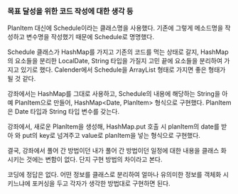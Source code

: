 ### 목표 달성을 위한 코드 작성에 대한 생각 등

PlanItem 대신에 Schedule이라는 클래스명을 사용했다. 기존에 그렇게 메소드명을 작성하고 변수명을 작성했기 때문에 Schedule로 명명했다.

Schedule 클래스가 HashMap를 가지고 기존의 코드를 먹는 상태로 갈지, HashMap의 요소들을 분리한 LocalDate, String 타입을 가질지 고민 끝에
요소들을 분리하여 가지고 있기로 했다. Calender에서 Schedule을 ArrayList 형태로 가지면 좋은 형태가 될 것 같다.

강좌에서는 HashMap를 그대로 사용하고, Schedule의 내용에 해당하는 String을 아예 PlanItem으로 만들어, HashMap<Date, PlanItem> 형식으로 구현했다.
PlanItem은 Date 타입과 String 타입 변수를 갖는다.

강좌에서, 새로운 PlanItem을 생성해, HashMap.put 호출 시 planItem의 date를 받아 와 put의 key로 넘겨주고
value로 planItem을 넣는 형식으로 구현했다.

결국, 강좌에서 풀어 간 방법이던 내가 풀어 간 방법이던 일정에 대한 내용을 클래스 화 시키는 것에는 변함이 없다. 단지 구현 방법의 차이라고 본다.

코딩에 정답은 없다. 어떤 정보를 클래스로 분리하여 얼마나 유의미한 정보를 객체화 시키느냐에 포커싱을 두고 각자가 생각한 방법대로 구현하면 된다.
